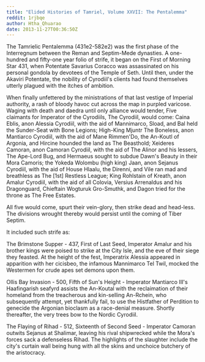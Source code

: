 ```yaml
---
title: "Elided Histories of Tamriel, Volume XXVII: The Pentalemma"
reddit: 1rjbqe
author: Htha_Qhuarao
date: 2013-11-27T00:36:50Z
---
```


The Tamrielic Pentalemma  (431e2-582e2) was  the first phase of the Interregnum between the Reman and Septim-Mede dynasties. A one-hundred and fifty-one year folio of strife, it began on the First of Morning Star 431, when Potentate Savarius Coracco was assassinated on his personal gondola by devotees of the Temple of Seth. Until then, under the Akaviri Potentate, the nobility of Cyrodiil's clients had found themselves utterly plagued with the itches of ambition.
 
When finally unfettered by the ministrations of that last vestige of Imperial authority, a rash of bloody havoc cut across the map in purpled varicose. Waging with death and daedra until only alliance would tender,  Five claimants for Imperator of the Cyrodiils, The Cyrodiil, would come: Caina Eblis, anon Alessia Cyrodiil, with the aid of Mannimarco, Sload, and Bal held the Sunder-Seat with Bone Legions; High-King Mjuntr The Boneless, anon Mantiarco Cyrodiil, with the aid of Mane Rimmen'Do, the An-Koutl of Argonia, and Hircine hounded the land as The Beasthold; Xeideres Camoran, anon Camoran Cyrodiil, with the aid of The Alinor and his lessers, The Ape-Lord Bug, and Hermaeus sought to subdue Dawn's Beauty in their Mora Camoris; the Yokeda Wolombu (high king) Jaan, anon Sejanus Cyrodiil, with the aid of House Hlaalu, the Direnni, and Vile ran mad and breathless as The [1st] Restless League; King Rohlstain of Kreath, anon Amalur Cyrodiil, with the aid of all Colovia, Versius Arrenaldus and his Dragonguard, Chieftain Wogturuk Gro-Smuthk, and Dagon tried for the throne as The Free Estates.
 
All five would come, spurt their vein-glory, then strike dead and head-less. The divisions wrought thereby would persist until the coming of Tiber Septim. 

It included such strife as:

The Brimstone Supper - 437, First of Last Seed, Imperator Amalur and his brother kings were poised to strike at the City Isle, and the eve of their siege they feasted. At the height of the fest, Imperatrix Alessia appeared in apparition with her cicisbeo, the infamous Mannimarco Tel Twil, mocked the Westermen for crude apes set demons upon them.

Ollis Bay Invasion - 500, Fifth of Sun's Height - Imperator Mantiarco III's Haafingarish seafyrd assists the An-Koutal with the reclaimation of their homeland from the treacherous and kin-selling An-Rchein, who subsequently attempt, yet thankfully fail, to use the Histfather of Perdition to genecide the Argonian bioclasm as a race-denial measure. Shortly thereafter, the very trees bow to the Nordic Cyrodiil.

The Flaying of Rihad - 512, Sixteenth of Second Seed - Imperator Camoran outwits Sejanus at Shalimar, leaving his rival shipwrecked while the Mora's forces sack a defenseless Rihad. The highlights of the slaughter include the city's curtain wall being hung with all the skins and unchoice butchery of the aristocracy.

